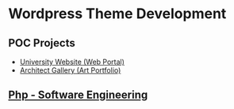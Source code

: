 # Wordpress Theme Development

## POC Projects
* [University Website (Web Portal)](https://github.com/paulAlexSerban/web-portal--university-website)
* [Architect Gallery (Art Portfolio)](https://github.com/paulAlexSerban/art-portfolio--architect-gallery)

## [Php - Software Engineering](https://github.com/paulAlexSerban/Php-Software-Engineering)
